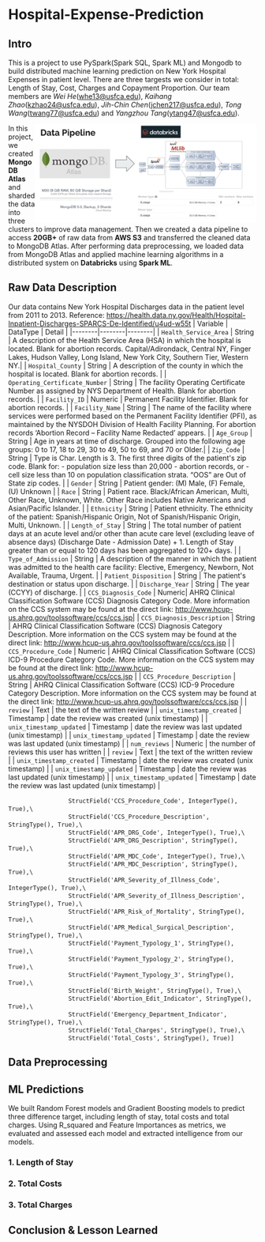 # Hospital-Expense-Prediction

## Intro

This is a project to use PySpark(Spark SQL, Spark ML) and Mongodb to build distributed machine learning prediction on New York Hospital Expenses in patient level. There are three targests we consider in total: Length of Stay, Cost, Charges and Copayment Proportion. Our team members are  *Wei He*(whe13@usfca.edu), *Kaihang Zhao*(kzhao24@usfca.edu), *Jih-Chin Chen*(jchen217@usfca.edu), *Tong Wang*(twang77@usfca.edu) and *Yangzhou Tang*(ytang47@usfca.edu).

<img src="picture/pipeline.png" width="450" align="right"> In this project, we created **MongoDB Atlas** and sharded the data into three clusters to improve data management. Then we created a data pipeline to access **20GB+** of raw data from **AWS S3** and transferred the cleaned data to MongoDB Atlas. After performing data preprocessing, we loaded data from MongoDB Atlas and applied machine learning algorithms in a distributed system on **Databricks** using **Spark ML**.

## Raw Data Description

Our data contains New York Hospital Discharges data in the patient level from 2011 to 2013. 
Reference: https://health.data.ny.gov/Health/Hospital-Inpatient-Discharges-SPARCS-De-Identified/u4ud-w55t
| Variable | DataType | Detail |
|--------|--------|--------|
| `Health_Service_Area` | String | A description of the Health Service Area (HSA) in which the hospital is located. Blank for abortion records. Capital/Adirondack, Central NY, Finger Lakes, Hudson Valley, Long Island, New York City, Southern Tier, Western NY.|
| `Hospital_County` | String | A description of the county in which the hospital is located. Blank for abortion records. |
| `Operating_Certificate_Number` | String | The facility Operating Certificate Number as assigned by NYS Department of Health. Blank for abortion records. |
| `Facility_ID` | Numeric | Permanent Facility Identifier. Blank for abortion records. |
| `Facility_Name` | String | The name of the facility where services were performed based on the Permanent Facility Identifier (PFI), as maintained by the NYSDOH Division of Health Facility Planning. For abortion records ‘Abortion Record – Facility Name Redacted’ appears. |
| `Age_Group` | String | Age in years at time of discharge. Grouped into the following age groups: 0 to 17, 18 to 29, 30 to 49, 50 to 69, and 70 or Older.|
| `Zip_Code` | String | Type is Char. Length is 3. The first three digits of the patient's zip code. Blank for: - population size less than 20,000 - abortion records, or - cell size less than 10 on population classification strata. “OOS” are Out of State zip codes. |
| `Gender` | String | Patient gender: (M) Male, (F) Female, (U) Unknown |
| `Race` | String | Patient race. Black/African American, Multi, Other Race, Unknown, White. Other Race includes Native Americans and Asian/Pacific Islander. |
| `Ethnicity` | String | Patient ethnicity. The ethnicity of the patient: Spanish/Hispanic Origin, Not of Spanish/Hispanic Origin, Multi, Unknown. |
| `Length_of_Stay` | String | The total number of patient days at an acute level and/or other than acute care level (excluding leave of absence days) (Discharge Date - Admission Date) + 1. Length of Stay greater than or equal to 120 days has been aggregated to 120+ days. |
| `Type_of_Admission` | String | A description of the manner in which the patient was admitted to the health care facility: Elective, Emergency, Newborn, Not Available, Trauma, Urgent. |
| `Patient_Disposition` | String  | The patient's destination or status upon discharge. |
| `Discharge_Year` | String | The year (CCYY) of discharge. |
| `CCS_Diagnosis_Code` | Numeric| AHRQ Clinical Classification Software (CCS) Diagnosis Category Code. More information on the CCS system may be found at the direct link: http://www.hcup-us.ahrq.gov/toolssoftware/ccs/ccs.jsp|
| `CCS_Diagnosis_Description` | String | AHRQ Clinical Classification Software (CCS) Diagnosis Category Description. More information on the CCS system may be found at the direct link: http://www.hcup-us.ahrq.gov/toolssoftware/ccs/ccs.jsp |
| `CCS_Procedure_Code` | Numeric | AHRQ Clinical Classification Software (CCS) ICD-9 Procedure Category Code. More information on the CCS system may be found at the direct link: http://www.hcup-us.ahrq.gov/toolssoftware/ccs/ccs.jsp |
| `CCS_Procedure_Description` | String | AHRQ Clinical Classification Software (CCS) ICD-9 Procedure Category Description. More information on the CCS system may be found at the direct link: http://www.hcup-us.ahrq.gov/toolssoftware/ccs/ccs.jsp |
| `review` | Text | the text of the written review |
| `unix_timestamp_created` | Timestamp | date the review was created (unix timestamp) |
| `unix_timestamp_updated` | Timestamp | date the review was last updated (unix timestamp) |
| `unix_timestamp_updated` | Timestamp | date the review was last updated (unix timestamp) |
| `num_reviews` | Numeric | the number of reviews this user has written |
| `review` | Text | the text of the written review |
| `unix_timestamp_created` | Timestamp | date the review was created (unix timestamp) |
| `unix_timestamp_updated` | Timestamp | date the review was last updated (unix timestamp) |
| `unix_timestamp_updated` | Timestamp | date the review was last updated (unix timestamp) |




   
                     StructField('CCS_Procedure_Code', IntegerType(), True),\
                     StructField('CCS_Procedure_Description', StringType(), True),\
                     StructField('APR_DRG_Code', IntegerType(), True),\
                     StructField('APR_DRG_Description', StringType(), True),\
                     StructField('APR_MDC_Code', IntegerType(), True),\
                     StructField('APR_MDC_Description', StringType(), True),\
                     StructField('APR_Severity_of_Illness_Code', IntegerType(), True),\
                     StructField('APR_Severity_of_Illness_Description', StringType(), True),\
                     StructField('APR_Risk_of_Mortality', StringType(), True),\
                     StructField('APR_Medical_Surgical_Description', StringType(), True),\
                     StructField('Payment_Typology_1', StringType(), True),\
                     StructField('Payment_Typology_2', StringType(), True),\
                     StructField('Payment_Typology_3', StringType(), True),\
                     StructField('Birth_Weight', StringType(), True),\
                     StructField('Abortion_Edit_Indicator', StringType(), True),\
                     StructField('Emergency_Department_Indicator', StringType(), True),\
                     StructField('Total_Charges', StringType(), True),\
                     StructField('Total_Costs', StringType(), True)]





## Data Preprocessing


## ML Predictions
We built Random Forest models and Gradient Boosting models to predict three difference target, including length of stay, total costs and total charges. Using R_squared and Feature Importances as metrics, we evaluated and assessed each model and extracted intelligence from our models.

### 1. Length of Stay
### 2. Total Costs
### 3. Total Charges

## Conclusion & Lesson Learned
